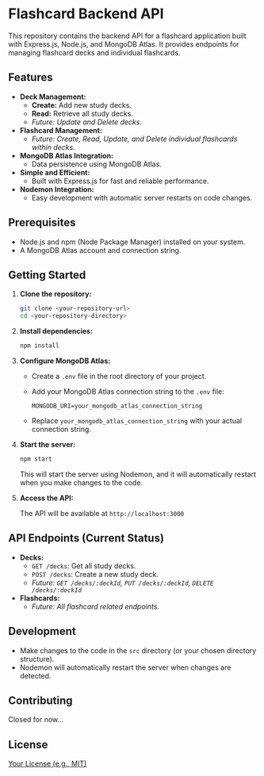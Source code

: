 # Flashcard Backend API

This repository contains the backend API for a flashcard application built with Express.js, Node.js, and MongoDB Atlas. It provides endpoints for managing flashcard decks and individual flashcards.

## Features

* **Deck Management:**
    * **Create:** Add new study decks.
    * **Read:** Retrieve all study decks.
    * *Future: Update and Delete decks.*
* **Flashcard Management:**
    * *Future: Create, Read, Update, and Delete individual flashcards within decks.*
* **MongoDB Atlas Integration:**
    * Data persistence using MongoDB Atlas.
* **Simple and Efficient:**
    * Built with Express.js for fast and reliable performance.
* **Nodemon Integration:**
    * Easy development with automatic server restarts on code changes.

## Prerequisites

* Node.js and npm (Node Package Manager) installed on your system.
* A MongoDB Atlas account and connection string.

## Getting Started

1.  **Clone the repository:**

    ```bash
    git clone <your-repository-url>
    cd <your-repository-directory>
    ```

2.  **Install dependencies:**

    ```bash
    npm install
    ```

3.  **Configure MongoDB Atlas:**

    * Create a `.env` file in the root directory of your project.
    * Add your MongoDB Atlas connection string to the `.env` file:

        ```
        MONGODB_URI=your_mongodb_atlas_connection_string
        ```

    * Replace `your_mongodb_atlas_connection_string` with your actual connection string.

4.  **Start the server:**

    ```bash
    npm start
    ```

    This will start the server using Nodemon, and it will automatically restart when you make changes to the code.

5.  **Access the API:**

    The API will be available at `http://localhost:3000` 

## API Endpoints (Current Status)

* **Decks:**
    * `GET /decks`: Get all study decks.
    * `POST /decks`: Create a new study deck.
    * *Future: `GET /decks/:deckId`, `PUT /decks/:deckId`, `DELETE /decks/:deckId`*
* **Flashcards:**
    * *Future: All flashcard related endpoints.*

## Development

* Make changes to the code in the `src` directory (or your chosen directory structure).
* Nodemon will automatically restart the server when changes are detected.

## Contributing

Closed for now...

## License

[Your License (e.g., MIT)](LICENSE)
